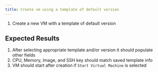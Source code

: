 ```yaml
---
title: Create vm using a template of default version	
---
```

1. Create a new VM with a template of default version

## Expected Results
1. After selecting appropriate template and/or version it should populate other fields
1. CPU, Memory, Image, and SSH key should match saved template info
1. VM should start after creation if `Start Virtual Machine` is selected